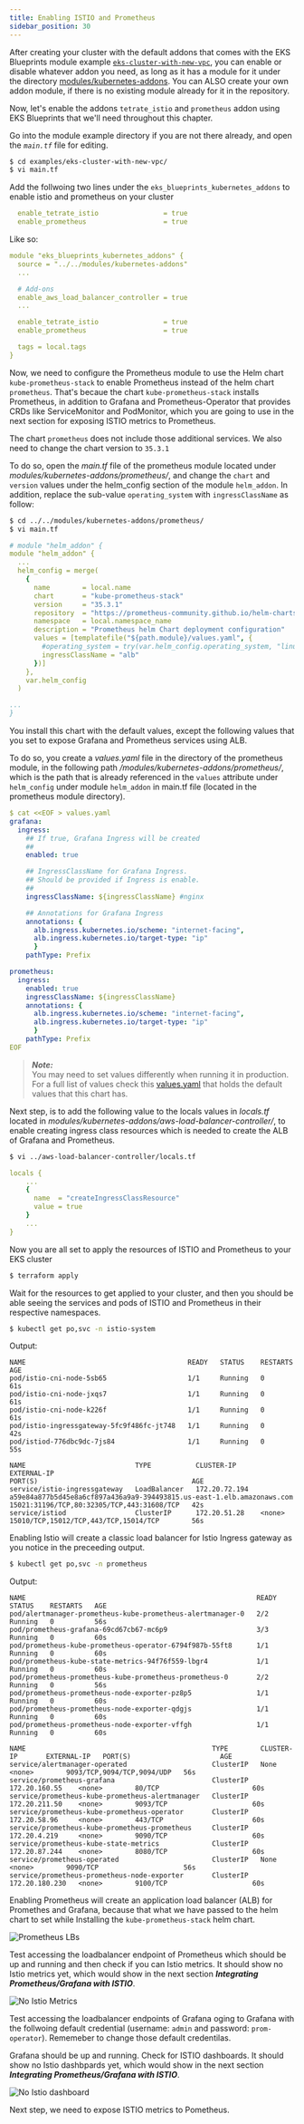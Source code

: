 ```yaml
---
title: Enabling ISTIO and Prometheus 
sidebar_position: 30
---
```


After creating your cluster with the default addons that comes with the EKS Blueprints module example [`eks-cluster-with-new-vpc`](https://github.com/aws-ia/terraform-aws-eks-blueprints/tree/main/examples/eks-cluster-with-new-vpc), you can enable or disable whatever addon you need, as long as it has a module for it under the directory [modules/kubernetes-addons](https://github.com/aws-ia/terraform-aws-eks-blueprints/tree/main/modules/kubernetes-addons). You can ALSO create your own addon module, if there is no existing module already for it in the repository.

Now, let's enable the addons `tetrate_istio` and `prometheus` addon using EKS Blueprints that we'll need throughout this chapter.

Go into the module example directory if you are not there already, and open the *`main.tf`* file for editing. 

```bash
$ cd examples/eks-cluster-with-new-vpc/
$ vi main.tf 
```
Add the follwoing two lines under the `eks_blueprints_kubernetes_addons` to enable istio and prometheus on your cluster 

```yaml
  enable_tetrate_istio                = true
  enable_prometheus                   = true
```

Like so:
```yaml
module "eks_blueprints_kubernetes_addons" {
  source = "../../modules/kubernetes-addons"
  ...

  # Add-ons
  enable_aws_load_balancer_controller = true
  ...

  enable_tetrate_istio                = true
  enable_prometheus                   = true

  tags = local.tags
}
```

Now, we need to configure the Prometheus module to use the Helm chart `kube-prometheus-stack` to enable Prometheus instead of the helm chart `prometheus`. That's becaue the chart `kube-prometheus-stack` installs Prometheus, in addition to Grafana and Prometheus-Operator that provides CRDs like ServiceMonitor and PodMonitor, which you are going to use in the next section for exposing ISTIO metrics to Prometheus.

The chart `prometheus` does not include those additional services. We also need to change the chart version to `35.3.1`

To do so, open the *main.tf* file of the prometheus module located under *modules/kubernetes-addons/prometheus/*, and change the `chart` and `version` values under the helm_config section of the module `helm_addon`. In addition, replace the sub-value `operating_system` with `ingressClassName` as follow:

```bash
$ cd ../../modules/kubernetes-addons/prometheus/
$ vi main.tf
```
```yaml
# module "helm_addon" {
module "helm_addon" {
  ...
  helm_config = merge(
    {
      name        = local.name
      chart       = "kube-prometheus-stack" 
      version     = "35.3.1" 
      repository  = "https://prometheus-community.github.io/helm-charts"
      namespace   = local.namespace_name
      description = "Prometheus helm Chart deployment configuration"
      values = [templatefile("${path.module}/values.yaml", {
        #operating_system = try(var.helm_config.operating_system, "linux")      # Remove this line
        ingressClassName = "alb"
      })]
    },
    var.helm_config
  )

...
}
```

You install this chart with the default values, except the following values that you set to expose Grafana and Prometheus services using ALB.

To do so, you create a *values.yaml* file in the directory of the prometheus module, in the following path */modules/kubernetes-addons/prometheus/*, which is the path that is already referenced in the `values` attribute under `helm_config` under module `helm_addon` in main.tf file (located in the prometheus module directory). 

```yaml
$ cat <<EOF > values.yaml
grafana:
  ingress:
    ## If true, Grafana Ingress will be created
    ##
    enabled: true

    ## IngressClassName for Grafana Ingress.
    ## Should be provided if Ingress is enable.
    ##
    ingressClassName: ${ingressClassName} #nginx

    ## Annotations for Grafana Ingress
    annotations: {
      alb.ingress.kubernetes.io/scheme: "internet-facing",
      alb.ingress.kubernetes.io/target-type: "ip"       
      }
    pathType: Prefix 

prometheus:
  ingress:
    enabled: true
    ingressClassName: ${ingressClassName} 
    annotations: {
      alb.ingress.kubernetes.io/scheme: "internet-facing",
      alb.ingress.kubernetes.io/target-type: "ip"       
      }
    pathType: Prefix 
EOF
```

> **_Note:_**  
You may need to set values differently when running it in production. For a full list of values check this [values.yaml](https://raw.githubusercontent.com/prometheus-community/helm-charts/main/charts/kube-prometheus-stack/values.yaml) that holds the default values that this chart has.

Next step, is to add the following value to the locals values in *locals.tf* located in *modules/kubernetes-addons/aws-load-balancer-controller/*, to enable creating ingress class resources which is needed to create the ALB of Grafana and Prometheus. 

```bash
$ vi ../aws-load-balancer-controller/locals.tf
```
```yaml
locals {
    ...
    {
      name  = "createIngressClassResource"
      value = true
    }
    ...
}
```

Now you are all set to apply the resources of ISTIO and Prometheus to your EKS cluster
```bash
$ terraform apply
```

Wait for the resources to get applied to your cluster, and then you should be able seeing 
the services and pods of ISTIO and Prometheus in their respective namespaces.

```bash
$ kubectl get po,svc -n istio-system
```

Output:
```shell
NAME                                        READY   STATUS    RESTARTS   AGE
pod/istio-cni-node-5sb65                    1/1     Running   0          61s
pod/istio-cni-node-jxqs7                    1/1     Running   0          61s
pod/istio-cni-node-k226f                    1/1     Running   0          61s
pod/istio-ingressgateway-5fc9f486fc-jt748   1/1     Running   0          42s
pod/istiod-776dbc9dc-7js84                  1/1     Running   0          55s

NAME                           TYPE           CLUSTER-IP      EXTERNAL-IP                                                              PORT(S)                                      AGE
service/istio-ingressgateway   LoadBalancer   172.20.72.194   a59e84a877b5d45e8a6cf897a436a9a9-394493815.us-east-1.elb.amazonaws.com   15021:31196/TCP,80:32305/TCP,443:31608/TCP   42s
service/istiod                 ClusterIP      172.20.51.28    <none>                                                                   15010/TCP,15012/TCP,443/TCP,15014/TCP        56s
```

Enabling Istio will create a classic load balancer for Istio Ingress gateway as you notice in the preceeding output.

```bash
$ kubectl get po,svc -n prometheus
```

Output:
```shell
NAME                                                         READY   STATUS    RESTARTS   AGE
pod/alertmanager-prometheus-kube-prometheus-alertmanager-0   2/2     Running   0          56s
pod/prometheus-grafana-69cd67cb67-mc6p9                      3/3     Running   0          60s
pod/prometheus-kube-prometheus-operator-6794f987b-55ft8      1/1     Running   0          60s
pod/prometheus-kube-state-metrics-94f76f559-lbgr4            1/1     Running   0          60s
pod/prometheus-prometheus-kube-prometheus-prometheus-0       2/2     Running   0          56s
pod/prometheus-prometheus-node-exporter-pz8p5                1/1     Running   0          60s
pod/prometheus-prometheus-node-exporter-qdgjs                1/1     Running   0          60s
pod/prometheus-prometheus-node-exporter-vffgh                1/1     Running   0          60s

NAME                                              TYPE        CLUSTER-IP       EXTERNAL-IP   PORT(S)                      AGE
service/alertmanager-operated                     ClusterIP   None             <none>        9093/TCP,9094/TCP,9094/UDP   56s
service/prometheus-grafana                        ClusterIP   172.20.160.55    <none>        80/TCP                       60s
service/prometheus-kube-prometheus-alertmanager   ClusterIP   172.20.211.50    <none>        9093/TCP                     60s
service/prometheus-kube-prometheus-operator       ClusterIP   172.20.58.96     <none>        443/TCP                      60s
service/prometheus-kube-prometheus-prometheus     ClusterIP   172.20.4.219     <none>        9090/TCP                     60s
service/prometheus-kube-state-metrics             ClusterIP   172.20.87.244    <none>        8080/TCP                     60s
service/prometheus-operated                       ClusterIP   None             <none>        9090/TCP                     56s
service/prometheus-prometheus-node-exporter       ClusterIP   172.20.180.230   <none>        9100/TCP                     60s
```

Enabling Prometheus will create an application load balancer (ALB) for Promethes and Grafana, because that what we have passed to the helm chart to set while Installing the `kube-prometheus-stack` helm chart.

![Prometheus LBs](../assets/prometheus-lb.png)


Test accessing the loadbalancer endpoint of Prometheus which should be up and running and then check if you can Istio metrics. It should show no Istio metrics yet, which would show  in the next section ***Integrating Prometheus/Grafana with ISTIO***.

![No Istio Metrics](../assets/no_istio_metrics.png)


Test accessing the loadbalancer endpoints of Grafana oging to Grafana with the follwoing default credential (username: `admin` and password: `prom-operator`). Rememeber to change those default credentilas. 

Grafana should be up and running. Check for ISTIO dashboards. It should show no Istio dashbpards yet, which would show  in the next section ***Integrating Prometheus/Grafana with ISTIO***. 

![No Istio dashboard](../assets/no_istio_dashboards.png)

Next step, we need to expose ISTIO metrics to Pometheus.


